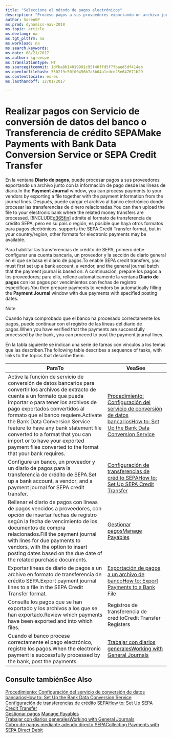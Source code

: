 ```yaml
---
title: "Seleccione el método de pagos electrónicos"
description: "Procese pagos a sus proveedores exportando un archivo junto con la información de pago desde las líneas de diario."
author: SorenGP
ms.prod: dynamics-nav-2018
ms.topic: article
ms.devlang: na
ms.tgt_pltfrm: na
ms.workload: na
ms.search.keywords: 
ms.date: 08/21/2017
ms.author: sgroespe
ms.translationtype: HT
ms.sourcegitcommit: 1dfba8b14019991c95f40ffd5f7fbaed5df414eb
ms.openlocfilehash: 5502f9c50f00456b7a3b04a1cdce25e647671b29
ms.contentlocale: es-es
ms.lasthandoff: 12/01/2017

---
```

# <a name="make-payments-with-bank-data-conversion-service-or-sepa-credit-transfer"></a><span data-ttu-id="682b4-103">Realizar pagos con Servicio de conversión de datos del banco o Transferencia de crédito SEPA</span><span class="sxs-lookup"><span data-stu-id="682b4-103">Make Payments with Bank Data Conversion Service or SEPA Credit Transfer</span></span>
<span data-ttu-id="682b4-104">En la ventana **Diario de pagos**, puede procesar pagos a sus proveedores exportando un archivo junto con la información de pago desde las líneas de diario.</span><span class="sxs-lookup"><span data-stu-id="682b4-104">In the **Payment Journal** window, you can process payments to your vendors by exporting a file together with the payment information from the journal lines.</span></span> <span data-ttu-id="682b4-105">Después, puede cargar el archivo al banco electrónico donde procesar las transferencias de dinero relacionadas.</span><span class="sxs-lookup"><span data-stu-id="682b4-105">You can then upload the file to your electronic bank where the related money transfers are processed.</span></span> [!INCLUDE[d365fin](includes/d365fin_md.md)]<span data-ttu-id="682b4-106"> admite el formato de transferencia de crédito SEPA, pero en su país o región, es posible que haya otros formatos para pagos electrónicos.</span><span class="sxs-lookup"><span data-stu-id="682b4-106"> supports the SEPA Credit Transfer format, but in your country/region, other formats for electronic payments may be available.</span></span>   

 <span data-ttu-id="682b4-107">Para habilitar las transferencias de crédito de SEPA, primero debe configurar una cuenta bancaria, un proveedor y la sección de diario general en el que se basa el diario de pagos.</span><span class="sxs-lookup"><span data-stu-id="682b4-107">To enable SEPA credit transfers, you must first set up a bank account, a vendor, and the general journal batch that the payment journal is based on.</span></span> <span data-ttu-id="682b4-108">A continuación, prepare los pagos a los proveedores; para ello, rellene automáticamente la ventana **Diario de pagos** con los pagos por vencimientos con fechas de registro específicas.</span><span class="sxs-lookup"><span data-stu-id="682b4-108">You then prepare payments to vendors by automatically filling the **Payment Journal** window with due payments with specified posting dates.</span></span>  

> [!NOTE]  
>  <span data-ttu-id="682b4-109">Cuando haya comprobado que el banco ha procesado correctamente los pagos, puede continuar con el registro de las líneas del diario de pagos.</span><span class="sxs-lookup"><span data-stu-id="682b4-109">When you have verified that the payments are successfully processed by the bank, you can proceed to post the payment journal lines.</span></span>  

 <span data-ttu-id="682b4-110">En la tabla siguiente se indican una serie de tareas con vínculos a los temas que las describen.</span><span class="sxs-lookup"><span data-stu-id="682b4-110">The following table describes a sequence of tasks, with links to the topics that describe them.</span></span>   

|<span data-ttu-id="682b4-111">**Para**</span><span class="sxs-lookup"><span data-stu-id="682b4-111">**To**</span></span>|<span data-ttu-id="682b4-112">**Vea**</span><span class="sxs-lookup"><span data-stu-id="682b4-112">**See**</span></span>|  
|------------|-------------|  
|<span data-ttu-id="682b4-113">Active la función de servicio de conversión de datos bancarios para convertir los archivos de extracto de cuenta a un formato que pueda importar o para tener los archivos de pago exportados convertidos al formato que el banco requiere.</span><span class="sxs-lookup"><span data-stu-id="682b4-113">Activate the Bank Data Conversion Service feature to have any bank statement file converted to a format that you can import or to have your exported payment files converted to the format that your bank requires.</span></span>|[<span data-ttu-id="682b4-114">Procedimiento: Configuración del servicio de conversión de datos bancarios</span><span class="sxs-lookup"><span data-stu-id="682b4-114">How to: Set Up the Bank Data Conversion Service</span></span>](bank-how-setup-bank-data-conversion-service.md)|  
|<span data-ttu-id="682b4-115">Configure un banco, un proveedor y un diario de pagos para la transferencia de crédito de SEPA.</span><span class="sxs-lookup"><span data-stu-id="682b4-115">Set up a bank account, a vendor, and a payment journal for SEPA credit transfer.</span></span>|[<span data-ttu-id="682b4-116">Configuración de transferencias de crédito SEPA</span><span class="sxs-lookup"><span data-stu-id="682b4-116">How to: Set Up SEPA Credit Transfer</span></span>](finance-how-to-set-up-sepa-credit-transfer.md)|  
|<span data-ttu-id="682b4-117">Rellenar el diario de pagos con líneas de pagos vencidos a proveedores, con opción de insertar fechas de registro según la fecha de vencimiento de los documentos de compra relacionados.</span><span class="sxs-lookup"><span data-stu-id="682b4-117">Fill the payment journal with lines for due payments to vendors, with the option to insert posting dates based on the due date of the related purchase documents.</span></span>|[<span data-ttu-id="682b4-118">Gestionar pagos</span><span class="sxs-lookup"><span data-stu-id="682b4-118">Manage Payables</span></span>](payables-manage-payables.md)|  
|<span data-ttu-id="682b4-119">Exportar líneas de diario de pagos a un archivo en formato de transferencia de crédito SEPA.</span><span class="sxs-lookup"><span data-stu-id="682b4-119">Export payment journal lines to a file in the SEPA Credit Transfer format.</span></span>|[<span data-ttu-id="682b4-120">Exportación de pagos a un archivo de banco</span><span class="sxs-lookup"><span data-stu-id="682b4-120">How to: Export Payments to a Bank File</span></span>](payables-how-export-payments-bank-file.md)|  
|<span data-ttu-id="682b4-121">Consulte los pagos que se han exportado y los archivos a los que se han exportado.</span><span class="sxs-lookup"><span data-stu-id="682b4-121">Review which payments have been exported and into which files.</span></span>|<span data-ttu-id="682b4-122">Registros de transferencia de crédito</span><span class="sxs-lookup"><span data-stu-id="682b4-122">Credit Transfer Registers</span></span>|  
|<span data-ttu-id="682b4-123">Cuando el banco procese correctamente el pago electrónico, registre los pagos.</span><span class="sxs-lookup"><span data-stu-id="682b4-123">When the electronic payment is successfully processed by the bank, post the payments.</span></span>|[<span data-ttu-id="682b4-124">Trabajar con diarios generales</span><span class="sxs-lookup"><span data-stu-id="682b4-124">Working with General Journals</span></span>](ui-work-general-journals.md)|  

## <a name="see-also"></a><span data-ttu-id="682b4-125">Consulte también</span><span class="sxs-lookup"><span data-stu-id="682b4-125">See Also</span></span>  
[<span data-ttu-id="682b4-126">Procedimiento: Configuración del servicio de conversión de datos bancarios</span><span class="sxs-lookup"><span data-stu-id="682b4-126">How to: Set Up the Bank Data Conversion Service</span></span>](bank-how-setup-bank-data-conversion-service.md)  
[<span data-ttu-id="682b4-127">Configuración de transferencias de crédito SEPA</span><span class="sxs-lookup"><span data-stu-id="682b4-127">How to: Set Up SEPA Credit Transfer</span></span>](finance-how-to-set-up-sepa-credit-transfer.md)  
<span data-ttu-id="682b4-128">[Gestionar pagos](payables-manage-payables.md) </span><span class="sxs-lookup"><span data-stu-id="682b4-128">[Manage Payables](payables-manage-payables.md) </span></span>  
[<span data-ttu-id="682b4-129">Trabajar con diarios generales</span><span class="sxs-lookup"><span data-stu-id="682b4-129">Working with General Journals</span></span>](ui-work-general-journals.md)  
[<span data-ttu-id="682b4-130">Cobro de pagos mediante adeudo directo SEPA</span><span class="sxs-lookup"><span data-stu-id="682b4-130">Collecting Payments with SEPA Direct Debit</span></span>](finance-collect-payments-with-sepa-direct-debit.md)   

